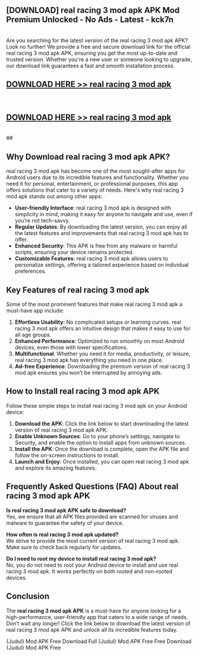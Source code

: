 ## [DOWNLOAD] real racing 3 mod apk APK Mod  Premium Unlocked - No Ads - Latest - kck7n <br>
<br>
Are you searching for the latest version of the real racing 3 mod apk APK? Look no further! We provide a free and secure download link for the official real racing 3 mod apk APK, ensuring you get the most up-to-date and trusted version. Whether you're a new user or someone looking to upgrade, our download link guarantees a fast and smooth installation process.


## [DOWNLOAD HERE >> real racing 3 mod apk](http://leaked.freeplayer.one?title=real_racing_3_mod_apk&ref=06)
  <br>

## [DOWNLOAD HERE >> real racing 3 mod apk](http://leaked.freeplayer.one?title=real_racing_3_mod_apk&ref=06)
  <br>
  ##



## Why Download real racing 3 mod apk APK?

real racing 3 mod apk has become one of the most sought-after apps for Android users due to its incredible features and functionality. Whether you need it for personal, entertainment, or professional purposes, this app offers solutions that cater to a variety of needs. Here's why real racing 3 mod apk stands out among other apps:

- **User-friendly Interface**: real racing 3 mod apk is designed with simplicity in mind, making it easy for anyone to navigate and use, even if you’re not tech-savvy.
- **Regular Updates**: By downloading the latest version, you can enjoy all the latest features and improvements that real racing 3 mod apk has to offer.
- **Enhanced Security**: This APK is free from any malware or harmful scripts, ensuring your device remains protected.
- **Customizable Features**: real racing 3 mod apk allows users to personalize settings, offering a tailored experience based on individual preferences.

## Key Features of real racing 3 mod apk

Some of the most prominent features that make real racing 3 mod apk a must-have app include:

1. **Effortless Usability**: No complicated setups or learning curves. real racing 3 mod apk offers an intuitive design that makes it easy to use for all age groups.
2. **Enhanced Performance**: Optimized to run smoothly on most Android devices, even those with lower specifications.
3. **Multifunctional**: Whether you need it for media, productivity, or leisure, real racing 3 mod apk has everything you need in one place.
4. **Ad-free Experience**: Downloading the premium version of real racing 3 mod apk ensures you won’t be interrupted by annoying ads.

## How to Install real racing 3 mod apk APK

Follow these simple steps to install real racing 3 mod apk on your Android device:

1. **Download the APK**: Click the link below to start downloading the latest version of real racing 3 mod apk APK.
2. **Enable Unknown Sources**: Go to your phone’s settings, navigate to Security, and enable the option to install apps from unknown sources.
3. **Install the APK**: Once the download is complete, open the APK file and follow the on-screen instructions to install.
4. **Launch and Enjoy**: Once installed, you can open real racing 3 mod apk and explore its amazing features.

## Frequently Asked Questions (FAQ) About real racing 3 mod apk APK

**Is real racing 3 mod apk APK safe to download?**  
Yes, we ensure that all APK files provided are scanned for viruses and malware to guarantee the safety of your device.

**How often is real racing 3 mod apk updated?**  
We strive to provide the most current version of real racing 3 mod apk. Make sure to check back regularly for updates.

**Do I need to root my device to install real racing 3 mod apk?**  
No, you do not need to root your Android device to install and use real racing 3 mod apk. It works perfectly on both rooted and non-rooted devices.

## Conclusion

The **real racing 3 mod apk APK** is a must-have for anyone looking for a high-performance, user-friendly app that caters to a wide range of needs. Don’t wait any longer! Click the link below to download the latest version of real racing 3 mod apk APK and unlock all its incredible features today.

{Judul} Mod APK Free
Download Full {Judul} Mod APK Free
Free Download {Judul} Mod APK Free

